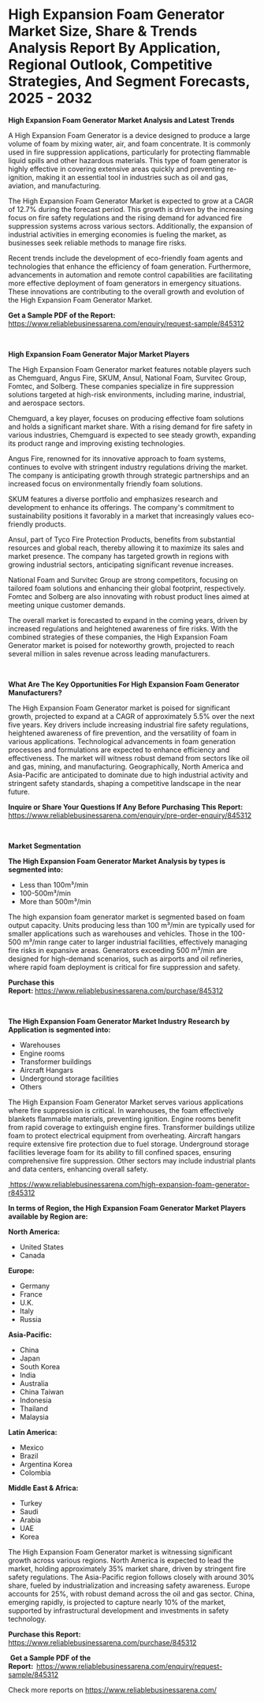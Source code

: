 <p><h1>High Expansion Foam Generator Market Size, Share & Trends Analysis Report By Application, Regional Outlook, Competitive Strategies, And Segment Forecasts, 2025 - 2032</h1></p><p><strong>High Expansion Foam Generator Market Analysis and Latest Trends</strong></p>
<p><p>A High Expansion Foam Generator is a device designed to produce a large volume of foam by mixing water, air, and foam concentrate. It is commonly used in fire suppression applications, particularly for protecting flammable liquid spills and other hazardous materials. This type of foam generator is highly effective in covering extensive areas quickly and preventing re-ignition, making it an essential tool in industries such as oil and gas, aviation, and manufacturing.</p><p>The High Expansion Foam Generator Market is expected to grow at a CAGR of 12.7% during the forecast period. This growth is driven by the increasing focus on fire safety regulations and the rising demand for advanced fire suppression systems across various sectors. Additionally, the expansion of industrial activities in emerging economies is fueling the market, as businesses seek reliable methods to manage fire risks.</p><p>Recent trends include the development of eco-friendly foam agents and technologies that enhance the efficiency of foam generation. Furthermore, advancements in automation and remote control capabilities are facilitating more effective deployment of foam generators in emergency situations. These innovations are contributing to the overall growth and evolution of the High Expansion Foam Generator Market.</p></p>
<p><strong>Get a Sample PDF of the Report:&nbsp;</strong> <a href="https://www.reliablebusinessarena.com/enquiry/request-sample/845312?utm_campaign=2225&utm_medium=2&utm_source=Github&utm_content=ia&utm_term=17022025&utm_id=high-expansion-foam-generator">https://www.reliablebusinessarena.com/enquiry/request-sample/845312</a></p>
<p>&nbsp;</p>
<p><strong>High Expansion Foam Generator Major Market Players</strong></p>
<p><p>The High Expansion Foam Generator market features notable players such as Chemguard, Angus Fire, SKUM, Ansul, National Foam, Survitec Group, Fomtec, and Solberg. These companies specialize in fire suppression solutions targeted at high-risk environments, including marine, industrial, and aerospace sectors.</p><p>Chemguard, a key player, focuses on producing effective foam solutions and holds a significant market share. With a rising demand for fire safety in various industries, Chemguard is expected to see steady growth, expanding its product range and improving existing technologies.</p><p>Angus Fire, renowned for its innovative approach to foam systems, continues to evolve with stringent industry regulations driving the market. The company is anticipating growth through strategic partnerships and an increased focus on environmentally friendly foam solutions.</p><p>SKUM features a diverse portfolio and emphasizes research and development to enhance its offerings. The company's commitment to sustainability positions it favorably in a market that increasingly values eco-friendly products. </p><p>Ansul, part of Tyco Fire Protection Products, benefits from substantial resources and global reach, thereby allowing it to maximize its sales and market presence. The company has targeted growth in regions with growing industrial sectors, anticipating significant revenue increases.</p><p>National Foam and Survitec Group are strong competitors, focusing on tailored foam solutions and enhancing their global footprint, respectively. Fomtec and Solberg are also innovating with robust product lines aimed at meeting unique customer demands.</p><p>The overall market is forecasted to expand in the coming years, driven by increased regulations and heightened awareness of fire risks. With the combined strategies of these companies, the High Expansion Foam Generator market is poised for noteworthy growth, projected to reach several million in sales revenue across leading manufacturers.</p></p>
<p>&nbsp;</p>
<p><strong>What Are The Key Opportunities For High Expansion Foam Generator Manufacturers?</strong></p>
<p><p>The High Expansion Foam Generator market is poised for significant growth, projected to expand at a CAGR of approximately 5.5% over the next five years. Key drivers include increasing industrial fire safety regulations, heightened awareness of fire prevention, and the versatility of foam in various applications. Technological advancements in foam generation processes and formulations are expected to enhance efficiency and effectiveness. The market will witness robust demand from sectors like oil and gas, mining, and manufacturing. Geographically, North America and Asia-Pacific are anticipated to dominate due to high industrial activity and stringent safety standards, shaping a competitive landscape in the near future.</p></p>
<p><strong>Inquire or Share Your Questions If Any Before Purchasing This Report:</strong> <a href="https://www.reliablebusinessarena.com/enquiry/pre-order-enquiry/845312?utm_campaign=2225&utm_medium=2&utm_source=Github&utm_content=ia&utm_term=17022025&utm_id=high-expansion-foam-generator">https://www.reliablebusinessarena.com/enquiry/pre-order-enquiry/845312</a></p>
<p>&nbsp;</p>
<p><strong>Market Segmentation</strong></p>
<p><strong>The High Expansion Foam Generator Market Analysis by types is segmented into:</strong></p>
<p><ul><li>Less than 100m³/min</li><li>100-500m³/min</li><li>More than 500m³/min</li></ul></p>
<p><p>The high expansion foam generator market is segmented based on foam output capacity. Units producing less than 100 m³/min are typically used for smaller applications such as warehouses and vehicles. Those in the 100-500 m³/min range cater to larger industrial facilities, effectively managing fire risks in expansive areas. Generators exceeding 500 m³/min are designed for high-demand scenarios, such as airports and oil refineries, where rapid foam deployment is critical for fire suppression and safety.</p></p>
<p><strong>Purchase this Report:&nbsp;</strong><a href="https://www.reliablebusinessarena.com/purchase/845312?utm_campaign=2225&utm_medium=2&utm_source=Github&utm_content=ia&utm_term=17022025&utm_id=high-expansion-foam-generator">https://www.reliablebusinessarena.com/purchase/845312</a></p>
<p>&nbsp;</p>
<p><strong>The High Expansion Foam Generator Market Industry Research by Application is segmented into:</strong></p>
<p><ul><li>Warehouses</li><li>Engine rooms</li><li>Transformer buildings</li><li>Aircraft Hangars</li><li>Underground storage facilities</li><li>Others</li></ul></p>
<p><p>The High Expansion Foam Generator Market serves various applications where fire suppression is critical. In warehouses, the foam effectively blankets flammable materials, preventing ignition. Engine rooms benefit from rapid coverage to extinguish engine fires. Transformer buildings utilize foam to protect electrical equipment from overheating. Aircraft hangars require extensive fire protection due to fuel storage. Underground storage facilities leverage foam for its ability to fill confined spaces, ensuring comprehensive fire suppression. Other sectors may include industrial plants and data centers, enhancing overall safety.</p></p>
<p><a href="https://www.reliablebusinessarena.com/high-expansion-foam-generator-r845312?utm_campaign=2225&utm_medium=2&utm_source=Github&utm_content=ia&utm_term=17022025&utm_id=high-expansion-foam-generator">&nbsp;https://www.reliablebusinessarena.com/high-expansion-foam-generator-r845312</a></p>
<p><strong>In terms of Region, the High Expansion Foam Generator Market Players available by Region are:</strong></p>
<p>
    <p> <strong> North America: </strong>
        <ul>
            <li>United States</li>
            <li>Canada</li>
        </ul>
        </p> 
    <p> <strong> Europe: </strong>
        <ul>
            <li>Germany</li>
            <li>France</li>
            <li>U.K.</li>
            <li>Italy</li>
            <li>Russia</li>
        </ul>
        </p> 
    <p> <strong> Asia-Pacific: </strong>
        <ul>
            <li>China</li>
            <li>Japan</li>
            <li>South Korea</li>
            <li>India</li>
            <li>Australia</li>
            <li>China Taiwan</li>
            <li>Indonesia</li>
            <li>Thailand</li>
            <li>Malaysia</li>
        </ul>
        </p> 
    <p> <strong> Latin America: </strong>
        <ul>
            <li>Mexico</li>
            <li>Brazil</li>
            <li>Argentina Korea</li>
            <li>Colombia</li>
        </ul>
        </p> 
    <p> <strong> Middle East & Africa: </strong>
        <ul>
            <li>Turkey</li>
            <li>Saudi</li>
            <li>Arabia</li>
            <li>UAE</li>
            <li>Korea</li>
        </ul>
    </p>
    </p>
<p><p>The High Expansion Foam Generator market is witnessing significant growth across various regions. North America is expected to lead the market, holding approximately 35% market share, driven by stringent fire safety regulations. The Asia-Pacific region follows closely with around 30% share, fueled by industrialization and increasing safety awareness. Europe accounts for 25%, with robust demand across the oil and gas sector. China, emerging rapidly, is projected to capture nearly 10% of the market, supported by infrastructural development and investments in safety technology.</p></p>
<p><strong>Purchase this Report: </strong><a href="https://www.reliablebusinessarena.com/purchase/845312?utm_campaign=2225&utm_medium=2&utm_source=Github&utm_content=ia&utm_term=17022025&utm_id=high-expansion-foam-generator">https://www.reliablebusinessarena.com/purchase/845312</a></p>
<p>&nbsp;<strong>Get a Sample PDF of the Report:&nbsp;&nbsp;</strong><a href="https://www.reliablebusinessarena.com/enquiry/request-sample/845312?utm_campaign=2225&utm_medium=2&utm_source=Github&utm_content=ia&utm_term=17022025&utm_id=high-expansion-foam-generator">https://www.reliablebusinessarena.com/enquiry/request-sample/845312</a></p>
<p><strong></strong></p>
<p>Check more reports on <a href="https://www.reliablebusinessarena.com/?utm_campaign=2225&utm_medium=2&utm_source=Github&utm_content=ia&utm_term=17022025&utm_id=high-expansion-foam-generator">https://www.reliablebusinessarena.com/</a></p>
